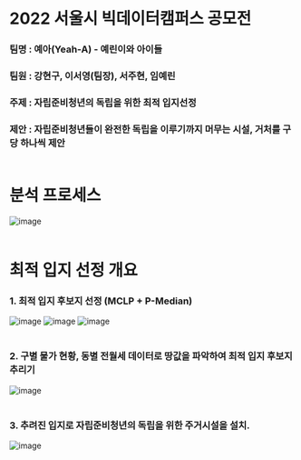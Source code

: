 # 2022 서울시 빅데이터캠퍼스 공모전

### 팀명 : 예아(Yeah-A) - 예린이와 아이들
### 팀원 : 강현구, 이서영(팀장), 서주현, 임예린
### 주제 : 자립준비청년의 독립을 위한 최적 입지선정
### 제안 : 자립준비청년들이 완전한 독립을 이루기까지 머무는 시설, 거처를 구당 하나씩 제안 <br><br>

# 분석 프로세스

![image](https://user-images.githubusercontent.com/88364648/203003161-5586f176-96d3-4267-b310-1729c28bc734.png) <br><br>

# 최적 입지 선정 개요

### 1. 최적 입지 후보지 선정 (MCLP + P-Median)
![image](https://user-images.githubusercontent.com/88364648/203006436-73c17c4d-3a77-439f-b09f-d1e3b5b26068.png)
![image](https://user-images.githubusercontent.com/88364648/203006580-91212306-037b-4b8c-b06d-26ee2527493e.png) 
![image](https://user-images.githubusercontent.com/88364648/203006777-d38f017c-6e6d-4716-be2d-27c854f25e11.png) <br><br>

### 2. 구별 물가 현황, 동별 전월세 데이터로 땅값을 파악하여 최적 입지 후보지 추리기
![image](https://user-images.githubusercontent.com/88364648/203006860-3c7dbc51-8b91-4c4b-a2c8-b090c2c74254.png) <br><br>

### 3. 추려진 입지로 자립준비청년의 독립을 위한 주거시설을 설치.
![image](https://user-images.githubusercontent.com/88364648/203007092-25b86060-71e0-4511-aca5-6221cd154ead.png)

